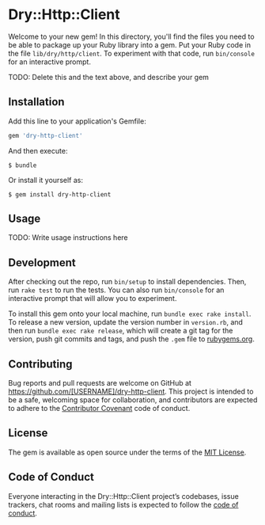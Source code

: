 # Dry::Http::Client

Welcome to your new gem! In this directory, you'll find the files you need to be able to package up your Ruby library into a gem. Put your Ruby code in the file `lib/dry/http/client`. To experiment with that code, run `bin/console` for an interactive prompt.

TODO: Delete this and the text above, and describe your gem

## Installation

Add this line to your application's Gemfile:

```ruby
gem 'dry-http-client'
```

And then execute:

    $ bundle

Or install it yourself as:

    $ gem install dry-http-client

## Usage

TODO: Write usage instructions here

## Development

After checking out the repo, run `bin/setup` to install dependencies. Then, run `rake test` to run the tests. You can also run `bin/console` for an interactive prompt that will allow you to experiment.

To install this gem onto your local machine, run `bundle exec rake install`. To release a new version, update the version number in `version.rb`, and then run `bundle exec rake release`, which will create a git tag for the version, push git commits and tags, and push the `.gem` file to [rubygems.org](https://rubygems.org).

## Contributing

Bug reports and pull requests are welcome on GitHub at https://github.com/[USERNAME]/dry-http-client. This project is intended to be a safe, welcoming space for collaboration, and contributors are expected to adhere to the [Contributor Covenant](http://contributor-covenant.org) code of conduct.

## License

The gem is available as open source under the terms of the [MIT License](https://opensource.org/licenses/MIT).

## Code of Conduct

Everyone interacting in the Dry::Http::Client project’s codebases, issue trackers, chat rooms and mailing lists is expected to follow the [code of conduct](https://github.com/[USERNAME]/dry-http-client/blob/master/CODE_OF_CONDUCT.md).
